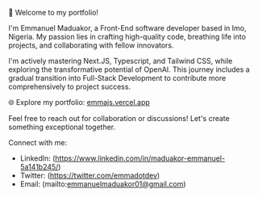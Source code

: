 👋 Welcome to my portfolio!

I'm Emmanuel Maduakor, a Front-End software developer based in Imo, Nigeria. 
My passion lies in crafting high-quality code, breathing life into projects, and collaborating with fellow innovators.

I'm actively mastering Next.JS, Typescript, and Tailwind CSS, while exploring the transformative potential of OpenAI. This journey includes a gradual transition into Full-Stack Development to contribute more comprehensively to project success.

🌐 Explore my portfolio: [emmajs.vercel.app](https://emmajs.vercel.app)

<!---
emmaGH1/emmaGH1 is a ✨ special ✨ repository because its `README.md` (this file) appears on your GitHub profile.
You can click the Preview link to take a look at your changes.
--->

Feel free to reach out for collaboration or discussions! Let's create something exceptional together.

Connect with me:
- LinkedIn: (https://www.linkedin.com/in/maduakor-emmanuel-5a141b245/)
- Twitter: (https://twitter.com/emmadotdev)
- Email: (mailto:emmanuelmaduakor01@gmail.com)

